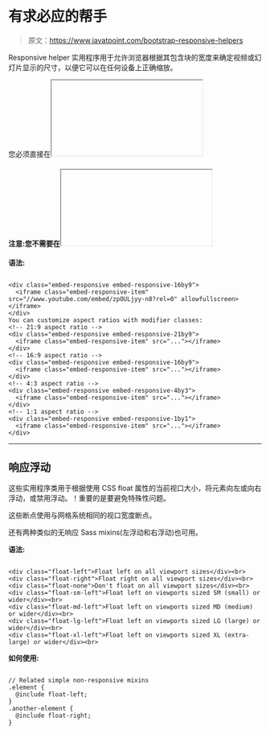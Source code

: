 # 有求必应的帮手

> 原文：<https://www.javatpoint.com/bootstrap-responsive-helpers>

Responsive helper 实用程序用于允许浏览器根据其包含块的宽度来确定视频或幻灯片显示的尺寸，以便它可以在任何设备上正确缩放。

您必须直接在<iframe>、<embed>、<video>和<object>元素上应用规则；可以选择使用显式子类。当您想要匹配其他属性的样式时，嵌入响应项。</object></video></embed></iframe>

#### 注意:您不需要在<iframe>中包含 frame border =“0”，因为我们会为您覆盖它。</iframe>

**语法:**

```

<div class="embed-responsive embed-responsive-16by9">
  <iframe class="embed-responsive-item" src="//www.youtube.com/embed/zpOULjyy-n8?rel=0" allowfullscreen></iframe>
</div>
You can customize aspect ratios with modifier classes:
<!-- 21:9 aspect ratio -->
<div class="embed-responsive embed-responsive-21by9">
  <iframe class="embed-responsive-item" src="..."></iframe>
</div>
<!-- 16:9 aspect ratio -->
<div class="embed-responsive embed-responsive-16by9">
  <iframe class="embed-responsive-item" src="..."></iframe>
</div>
<!-- 4:3 aspect ratio -->
<div class="embed-responsive embed-responsive-4by3">
  <iframe class="embed-responsive-item" src="..."></iframe>
</div>
<!-- 1:1 aspect ratio -->
<div class="embed-responsive embed-responsive-1by1">
  <iframe class="embed-responsive-item" src="..."></iframe>
</div>

```

* * *

## 响应浮动

这些实用程序类用于根据使用 CSS float 属性的当前视口大小，将元素向左或向右浮动，或禁用浮动。！重要的是要避免特殊性问题。

这些断点使用与网格系统相同的视口宽度断点。

还有两种类似的无响应 Sass mixins(左浮动和右浮动)也可用。

**语法:**

```

<div class="float-left">Float left on all viewport sizes</div><br>
<div class="float-right">Float right on all viewport sizes</div><br>
<div class="float-none">Don't float on all viewport sizes</div><br>
<div class="float-sm-left">Float left on viewports sized SM (small) or wider</div><br>
<div class="float-md-left">Float left on viewports sized MD (medium) or wider</div><br>
<div class="float-lg-left">Float left on viewports sized LG (large) or wider</div><br>
<div class="float-xl-left">Float left on viewports sized XL (extra-large) or wider</div><br>

```

**如何使用:**

```

// Related simple non-responsive mixins
.element {
  @include float-left;
}
.another-element {
  @include float-right;
}

```